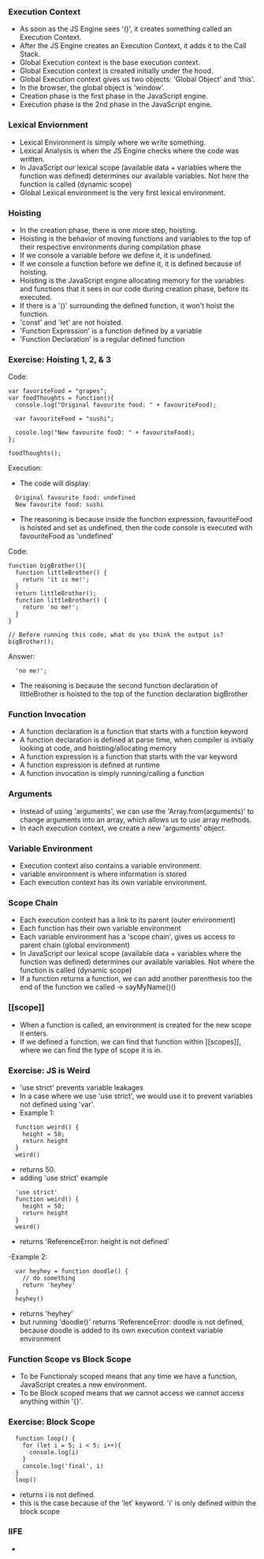 ### Execution Context
  - As soon as the JS Engine sees '()', it creates something called an Execution Context.
  - After the JS Engine creates an Execution Context, it adds it to the Call Stack.
  - Global Execution context is the base execution context.
  - Global Execution context is created initially under the hood.
  - Global Execution context gives us two objects: 'Global Object' and 'this'.
  - In the browser, the global object is 'window'.
  - Creation phase is the first phase in the JavaScript engine.
  - Execution phase is the 2nd phase in the JavaScript engine.
  
### Lexical Enviornment
  - Lexical Environment is simply where we write something.
  - Lexical Analysis is when the JS Engine checks where the code was written.
  - In JavaScript our lexical scope (available data + variables where the function was defined) determines our available variables. Not here the function is called (dynamic scope)
  - Global Lexical environment is the very first lexical environment.

### Hoisting
  - In the creation phase, there is one more step, hoisting.
  - Hoisting is the behavior of moving functions and variables to the top of their respective environments during compilation phase
  - If we console a variable before we define it, it is undefined.
  - If we console a function before we define it, it is defined because of hoisting.
  - Hoisting is the JavaScript engine allocating memory for the variables and functions that it sees in our code during creation phase, before its executed.
  - If there is a '()' surrounding the defined function, it won't hoist the function.
  - 'const' and 'let' are not hoisted.
  - 'Function Expression' is a function defined by a variable
  - 'Function Declaration' is a regular defined function
  
### Exercise: Hoisting 1, 2, & 3

  Code:
  ```
  var favoriteFood = "grapes";
  var foodThoughts = function(){
    console.log("Original favourite food: " + favouriteFood);
    
    var favouriteFood = "sushi";
    
    cosole.log("New favourite fooD: " + favouriteFood);
  };
  
  foodThoughts();
  ```
  
  Execution:
  - The code will display:
  ```
    Original favourite food: undefined
    New favourite food: sushi
  ```
  - The reasoning is because inside the function expression, favouriteFood is hoisted and set as undefined, then the code console is executed with favouriteFood as 'undefined'
  
  Code:
  ```
  function bigBrother(){
    function littleBrother() {
      return 'it is me!';
    }
    return littleBrother();
    function littleBrother() {
      return 'no me!';
    }
  }

  // Before running this code, what do you think the output is?
  bigBrother();
  ```
  
  Answer:
  ```
    'no me!';
  ```
  - The reasoning is because the second function declaration of littleBrother is hoisted to the top of the function declaration bigBrother 
  
### Function Invocation
  - A function declaration is a function that starts with a function keyword
  - A function declaration is defined at parse time, when compiler is initially looking at code, and hoisting/allocating memory
  - A function expression is a function that starts with the var keyword
  - A function expression is defined at runtime
  - A function invocation is simply running/calling a function
   
### Arguments
  - Instead of using 'arguments', we can use the 'Array.from(arguments)' to change arguments into an array, which allows us to use array methods.
  - In each execution context, we create a new 'arguments' object.
  
### Variable Environment
  - Execution context also contains a variable environment.
  - variable environment is where information is stored
  - Each execution context has its own variable environment.

### Scope Chain
  - Each execution context has a link to its parent (outer environment)
  - Each function has their own variable environment
  - Each variable environment has a 'scope chain', gives us access to parent chain (global environment)
  - In JavaScript our lexical scope (available data + variables where the function was defined) determines our available variables. Not where the function is called (dynamic scope)
  - If a function returns a function, we can add another parenthesis too the end of the function we called -> sayMyName()()

### [[scope]]
  - When a function is called, an environment is created for the new scope it enters.
  - If we defined a function, we can find that function within [[scopes]], where we can find the type of scope it is in.

### Exercise: JS is Weird
  - 'use strict' prevents variable leakages
  - In a case where we use 'use strict', we would use it to prevent variables not defined using 'var'.
  - Example 1:
  
  ```
    function weird() {
      height = 50;
      return height
    }
    weird()
  ```
  - returns 50.
  - adding 'use strict' example
  ```
    'use strict'
    function weird() {
      height = 50;
      return height
    }
    weird()
  ```
  - returns 'ReferenceError: height is not defined'
  
  -Example 2:
  ```
    var heyhey = function doodle() {
      // do something
      return 'heyhey'
    }
    heyhey()
  ```
  - returns 'heyhey'
  - but running 'doodle()' returns 'ReferenceError: doodle is not defined, because doodle is added to its own execution context variable environment

### Function Scope vs Block Scope
  - To be Functionaly scoped means that any time we have a function, JavaScript creates a new environment. 
  - To be Block scoped means that we cannot access we cannot access anything within '{}'.
  
### Exercise: Block Scope
  ``` 
    function loop() {
      for (let i = 5; i < 5; i++){
        console.log(i)
      }
      console.log('final', i)
    }
    loop()
  ```
  - returns i is not defined. 
  - this is the case because of the 'let' keyword. 'i' is only defined within the block scope
  
### IIFE
  - 
